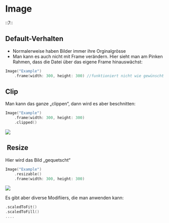 # Image
::7::

## Default-Verhalten
- Normalerweise haben Bilder immer ihre Orginalgrösse
 - Man kann es auch nicht mit Frame verändern. Hier sieht man am Pinken Rahmen, dass die Datei über das eigene Frame hinauswächst:

```swift
Image("Example")
    .frame(width: 300, height: 300) //funktioniert nicht wie gewünscht
```

## Clip
Man kann das ganze „clippen“, dann wird es aber beschnitten:

```swift
Image("Example")
    .frame(width: 300, height: 300)
    .clipped()
```

![][image-1]

##  Resize

Hier wird das Bild „gequetscht“

```swift
Image("Example")
    .resizable()
    .frame(width: 300, height: 300)
```

![][image-2]

Es gibt aber diverse Modifiiers, die man anwenden kann: 

```swift
.scaledToFit()
.scaledToFill()
....
```




[image-1]:	assets/Bildschirmfoto%202022-07-26%20um%2012.51.37.png
[image-2]:	assets/Bildschirmfoto%202022-07-26%20um%2012.52.03.png